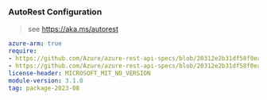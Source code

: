 ### AutoRest Configuration

> see https://aka.ms/autorest

``` yaml
azure-arm: true
require:
- https://github.com/Azure/azure-rest-api-specs/blob/20312e2b31df58f0ea7560e87062d62aa92f0a14/specification/redis/resource-manager/readme.md
- https://github.com/Azure/azure-rest-api-specs/blob/20312e2b31df58f0ea7560e87062d62aa92f0a14/specification/redis/resource-manager/readme.go.md
license-header: MICROSOFT_MIT_NO_VERSION
module-version: 3.1.0
tag: package-2023-08
```